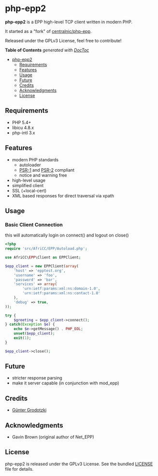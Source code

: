php-epp2
========

**php-epp2** is a EPP high-level TCP client written in modern PHP.

It started as a "fork" of [centralnic/php-epp](https://github.com/centralnic/php-epp).

Released under the GPLv3 License, feel free to contribute!

**Table of Contents**  *generated with [DocToc](http://doctoc.herokuapp.com/)*

- [php-epp2](#user-content-php-epp2)
    - [Requirements](#user-content-requirements)
    - [Features](#user-content-features)
    - [Usage](#user-content-usage)
    - [Future](#user-content-future)
    - [Credits](#user-content-credits)
    - [Acknowledgments](#user-content-acknowledgments)
    - [License](#user-content-license)

Requirements
------------

* PHP 5.4+
* libicu 4.8.x
* php-intl 3.x

Features
--------

* modern PHP standards
    * autoloader
    * [PSR-1](http://www.php-fig.org/psr/psr-1/) and [PSR-2](http://www.php-fig.org/psr/psr-2/) compliant
    * notice and warning free
* high-level usage
* simplified client
* SSL (+local-cert)
* XML based responses for direct traversal via xpath

Usage
-----

### Basic Client Connection

this will automatically login on connect() and logout on close()

```php
<?php
require 'src/AfriCC/EPP/Autoload.php';

use AfriCC\EPP\Client as EPPClient;

$epp_client = new EPPClient(array(
    'host' => 'epptest.org',
    'username' => 'foo',
    'password' => 'bar',
    'services' => array(
        'urn:ietf:params:xml:ns:domain-1.0',
        'urn:ietf:params:xml:ns:contact-1.0'
    ),
    'debug' => true,
));

try {
    $greeting = $epp_client->connect();
} catch(Exception $e) {
    echo $e->getMessage() . PHP_EOL;
    unset($epp_client);
    exit(1);
}

$epp_client->close();
```

    
Future
------

* stricter response parsing
* make it server capable (in conjunction with mod_epp)


Credits
-------

* [Günter Grodotzki](https://twitter.com/lifeofguenter)

Acknowledgments
---------------

* Gavin Brown (original author of Net_EPP)


License
-------

php-epp2 is released under the GPLv3 License. See the bundled
[LICENSE](https://github.com/AfriCC/php-epp2/blob/master/LICENSE) file for
details.